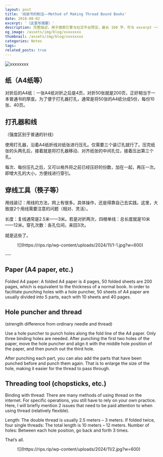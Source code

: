 ```yaml
---
layout: post
title: '线装书的制法——Method of Making Thread Bound Books'
date: 2018-08-02
excerpt: '（这里写摘要）'
description: 完整描述，用于搜索引擎与社交平台预览，最长 160 字，可与 excerpt 一致
og_image: /assets/img/blog/xxxxxxxx
thumbnail: /assets/img/blog/xxxxxxxx
categories: Notes
tags: 
related_posts: true
---
```


<img src="/assets/img/blog/xxxxxxxx" alt="xxxxxxxx">

## 纸（A4纸等）

对折后的A4纸：一张A4纸对折之后是4页，对折50张就是200页，正好相当于一本普通书的厚度。为了便于打孔器打孔，通常是将50张的A4纸分成5份，每份10张、40页。

## 打孔器和线

（强度区别于普通的针线）

使用打孔器，沿着A4纸折线对纸张进行压孔。仅需要三个装订孔就行了。压完纸张的头两孔后，接着就是将打孔器移动、对齐纸张的中间孔位，接着压出第三个孔。

每次、每份压孔之后，又可以格外将之前已经压好的份数，加在一起，再压一次。即增大孔的大小，方便线进行穿引。

## 穿线工具（筷子等）

用线装订：用线的方法，网上有很多。具体操作，还是得靠自己去实践。这里，大致提2个用线需要注意的问题（相对、灵活）。

长度：复线通常是2.5米——3米。若是对折两次，四根单线：总长度就是10米——12米。穿孔次数：各孔位间，来回3次。

就是这些了。

<figure class="wp-block-image size-large has-custom-border">![](https://rips.rip/wp-content/uploads/2024/11/1-1.jpg?w=600)</figure>---

## Paper (A4 paper, etc.)

Folded A4 paper: A folded A4 paper is 4 pages, 50 folded sheets are 200 pages, which is equivalent to the thickness of a normal book. In order to facilitate punching holes with a hole puncher, 50 sheets of A4 paper are usually divided into 5 parts, each with 10 sheets and 40 pages.

## Hole puncher and thread

(strength difference from ordinary needle and thread)

Use a hole puncher to punch holes along the fold line of the A4 paper. Only three binding holes are needed. After punching the first two holes of the paper, move the hole puncher and align it with the middle hole position of the paper, and then punch out the third hole.

After punching each part, you can also add the parts that have been punched before and punch them again. That is to enlarge the size of the hole, making it easier for the thread to pass through.

## Threading tool (chopsticks, etc.)

Binding with thread: There are many methods of using thread on the internet. For specific operations, you still have to rely on your own practice. Here, I will briefly mention 2 issues that need to be paid attention to when using thread (relatively flexible).

Length: The double thread is usually 2.5 meters – 3 meters. If folded twice, four single threads: The total length is 10 meters – 12 meters. Number of holes: Between each hole position, go back and forth 3 times.

That’s all.

<figure class="wp-block-image size-large has-custom-border">![](https://rips.rip/wp-content/uploads/2024/11/2.jpg?w=600)</figure>